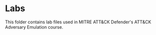 # Labs

This folder contains lab files used in MITRE ATT&CK Defender's ATT&CK Adversary Emulation course.